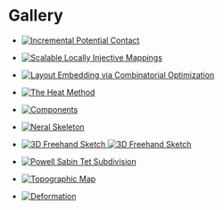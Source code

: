 # Gallery

<div class="grid cards" markdown>

- [![Incremental Potential Contact](https://github.com/qnzhou/hakowan-gallery/blob/main/gallery/IPC/results/ipc_side.png?raw=true)](examples/ipc.md)

- [![Scalable Locally Injective Mappings](https://github.com/qnzhou/hakowan-gallery/blob/main/gallery/Slim/results/fig3.png?raw=true)](examples/slim.md)

- [![Layout Embedding via Combinatorial Optimization](https://github.com/qnzhou/hakowan-gallery/blob/main/gallery/Layout/results/pig_embedded.png?raw=true)](examples/layout.md)

- [![The Heat Method](https://github.com/qnzhou/hakowan-gallery/blob/main/gallery/Heat/results/bunny_heat.png?raw=true)](examples/heat.md)

- [![Components](https://github.com/qnzhou/hakowan-gallery/blob/main/gallery/Components/results/foot_top.png?raw=true)](examples/components.md)

- [![Neral Skeleton](https://github.com/qnzhou/hakowan-gallery/blob/main/gallery/Skeleton/results/fertility_skeleton.png?raw=true)](examples/skeleton.md)

- [![3D Freehand Sketch](https://github.com/qnzhou/hakowan-gallery/blob/main/gallery/Sketch/results/designer2_guitar_01_rough_dark.png?raw=true#only-light) ](examples/sketch.md)[![3D Freehand Sketch](https://github.com/qnzhou/hakowan-gallery/blob/main/gallery/Sketch/results/designer2_guitar_01_rough_light.png?raw=true#only-dark)](examples/sketch.md)

- [![Powell Sabin Tet Subdivision](https://github.com/qnzhou/hakowan-gallery/blob/main/gallery/PowellSabin/results/powell_sabin_explode.png?raw=true)](examples/powell-sabin.md)

- [![Topographic Map](https://github.com/qnzhou/hakowan-gallery/blob/main/gallery/Elevation/results/usgs_1_n35112.png?raw=true)](examples/elevation.md)

- [![Deformation](https://github.com/qnzhou/hakowan-gallery/blob/main/gallery/Deformation/results/cylinder_1.png?raw=true)](examples/deformation.md)

</div>

